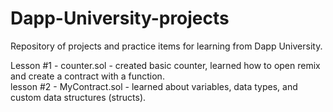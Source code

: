 # Dapp-University-projects
Repository of projects and practice items for learning from Dapp University.  

Lesson #1 - counter.sol - created basic counter, learned how to open remix and create a contract with a function.
<br />
lesson #2 - MyContract.sol - learned about variables, data types, and custom data structures (structs).   
